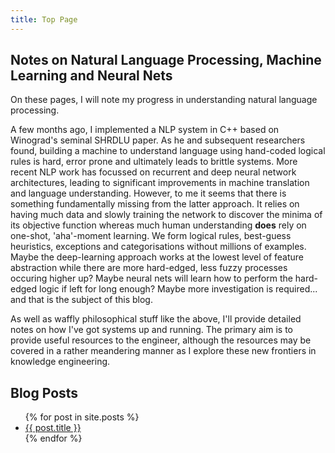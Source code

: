 ```yaml
---
title: Top Page
---
```


## Notes on Natural Language Processing, Machine Learning and Neural Nets

On these pages, I will note my progress in understanding natural language processing.

A few months ago, I implemented a NLP system in C++ based on Winograd's seminal SHRDLU paper. As he and subsequent researchers found, building a machine to understand language using hand-coded logical rules
is hard, error prone and ultimately leads to brittle systems. More recent NLP work has focussed on recurrent and deep neural network architectures, leading to significant improvements in machine translation and language
understanding. However, to me it seems that there is something fundamentally missing from the latter approach. It relies on having much data and slowly training the network to discover the minima of its objective function
whereas much human understanding **does** rely on one-shot, 'aha'-moment learning. We form logical rules, best-guess heuristics, exceptions and categorisations without millions of examples. Maybe the deep-learning
approach works at the lowest level of feature abstraction while there are more hard-edged, less fuzzy processes occuring higher up? Maybe neural nets will learn how to perform the hard-edged logic if left for long enough?
Maybe more investigation is required... and that is the subject of this blog.

As well as waffly philosophical stuff like the above, I'll provide detailed notes on how I've got systems up and running. The primary aim is to provide useful resources to the engineer, although the resources may be
covered in a rather meandering manner as I explore these new frontiers in knowledge engineering.

## Blog Posts

<ul>
  {% for post in site.posts %}
    <li>
      <a href="{{ post.url }}">{{ post.title }}</a>
    </li>
  {% endfor %}
</ul>
